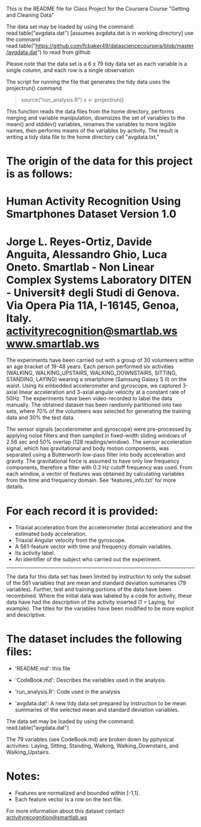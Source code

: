 
This is the README file for Class Project for the Coursera Course "Getting and Cleaning Data"

The data set may be loaded by using the command:
read.table("avgdata.dat")  [assumes avgdata.dat is in working directory]
use the command read.table("https://github.com/fcbaker49/datasciencecoursera/blob/master/avgdata.dat") to read from github

Please note that the data set is a 6 x 79 tidy data set as each variable is a single column, and each row is a single observation 

The script for running the file that generates the tidy data uses the projectrun() command.
>source("run_analysis.R")
> x <- projectrun()

This function reads the data files from the home directory, performs merging and variable manipulation, downsizes the set of variables to the mean() and stddev() variables, renames the variables to more legible names, then performs means of the variables by activity. The result is writing a tidy data file to the home directory call "avgdata.txt."

The origin of the data for this project is as follows:
==================================================================
Human Activity Recognition Using Smartphones Dataset
Version 1.0
==================================================================
Jorge L. Reyes-Ortiz, Davide Anguita, Alessandro Ghio, Luca Oneto.
Smartlab - Non Linear Complex Systems Laboratory
DITEN - Universit‡ degli Studi di Genova.
Via Opera Pia 11A, I-16145, Genoa, Italy.
activityrecognition@smartlab.ws
www.smartlab.ws
==================================================================

The experiments have been carried out with a group of 30 volunteers within an age bracket of 19-48 years. Each person performed six activities (WALKING, WALKING_UPSTAIRS, WALKING_DOWNSTAIRS, SITTING, STANDING, LAYING) wearing a smartphone (Samsung Galaxy S II) on the waist. Using its embedded accelerometer and gyroscope, we captured 3-axial linear acceleration and 3-axial angular velocity at a constant rate of 50Hz. The experiments have been video-recorded to label the data manually. The obtained dataset has been randomly partitioned into two sets, where 70% of the volunteers was selected for generating the training data and 30% the test data. 

The sensor signals (accelerometer and gyroscope) were pre-processed by applying noise filters and then sampled in fixed-width sliding windows of 2.56 sec and 50% overlap (128 readings/window). The sensor acceleration signal, which has gravitational and body motion components, was separated using a Butterworth low-pass filter into body acceleration and gravity. The gravitational force is assumed to have only low frequency components, therefore a filter with 0.3 Hz cutoff frequency was used. From each window, a vector of features was obtained by calculating variables from the time and frequency domain. See 'features_info.txt' for more details. 

For each record it is provided:
======================================

- Triaxial acceleration from the accelerometer (total acceleration) and the estimated body acceleration.
- Triaxial Angular velocity from the gyroscope. 
- A 561-feature vector with time and frequency domain variables. 
- Its activity label. 
- An identifier of the subject who carried out the experiment.

*****************************************************
The data for this data set has been limited by instruction to only the subset of the 561 variables that are mean and standard deviation summaries (79 variables). Further, test and training portions of the data have been recombined. Where the initial data was labeled by a code for activity, these data have had the description of the activity inserted (1 = Laying, for example). The titles for the variables have been modified to be more explicit and descriptive. 

The dataset includes the following files:
=========================================

- 'README.md': this file

- 'CodeBook.md': Describes the variables used in the analysis.

- 'run_analysis.R': Code used in the analysis

- 'avgdata.dat': A new tidy data set prepared by instruction to be mean summaries of the selected mean and standard deviation variables.

The data set may be loaded by using the command:
read.table("avgdata.dat")

The 79 variables (see CodeBook.md) are broken down by pphysical activities: Laying, Sitting, Standing, Walking, Walking_Downstairs, and Walking_Upstairs.



Notes: 
======
- Features are normalized and bounded within [-1,1].
- Each feature vector is a row on the text file.

For more information about this dataset contact: activityrecognition@smartlab.ws


